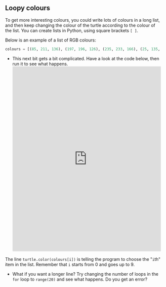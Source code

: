 ## Loopy colours

To get more interesting colours, you could write lots of colours in a long list, and then keep changing the colour of the turtle according to the colour of the list. You can create lists in Python, using square brackets `[ ]`.

Below is an example of a list of RGB colours:

```python
colours = [(85, 211, 136), (197, 196, 126), (235, 233, 166), (25, 135, 222), (211, 64, 159), (159, 165, 106), (178, 160, 125), (36, 192, 70), (231, 184, 204), (63, 203, 219)]
```

- This next bit gets a bit complicated. Have a look at the code below, then run it to see what happens. <iframe src="https://trinket.io/embed/python/d58123d315" width="100%" height="600" frameborder="0" marginwidth="0" marginheight="0" allowfullscreen></iframe> 

The line `turtle.color(colours[i])` is telling the program to choose the "`i`th" item in the list. Remember that `i` starts from 0 and goes up to 9.

- What if you want a longer line? Try changing the number of loops in the `for` loop to `range(20)` and see what happens. Do you get an error?